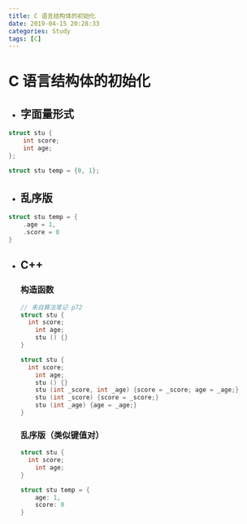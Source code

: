 ```yaml
---
title: C 语言结构体的初始化
date: 2019-04-15 20:28:33
categories: Study
tags: [C]
---
```


# C 语言结构体的初始化

* ## 字面量形式

```c
struct stu {
    int score;
    int age;
};

struct stu temp = {0, 1};
```



* ## 乱序版

```c
struct stu temp = {
    .age = 1,
    .score = 0
}
```

* ## C++

  ### 构造函数

  ```c
  // 来自算法笔记 p72
  struct stu {
  	int score;
      int age;
      stu () {}
  }
  
  struct stu {
  	int score;
      int age;
      stu () {}
      stu (int _score, int _age) {score = _score; age = _age;}
      stu (int _score) {score = _score;}
      stu (int _age) {age = _age;}
  }
  ```

  ### 乱序版（类似键值对）

  ```c
  struct stu {
  	int score;
      int age;
  }
  
  struct stu temp = {
      age: 1,
      score: 0
  }
  ```

  
